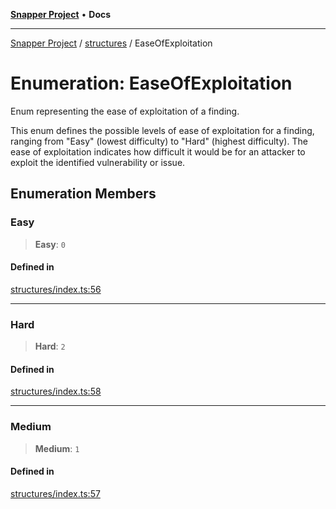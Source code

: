 [**Snapper Project**](../../README.md) • **Docs**

***

[Snapper Project](../../README.md) / [structures](../README.md) / EaseOfExploitation

# Enumeration: EaseOfExploitation

Enum representing the ease of exploitation of a finding.

This enum defines the possible levels of ease of exploitation for a finding,
ranging from "Easy" (lowest difficulty) to "Hard" (highest difficulty). The
ease of exploitation indicates how difficult it would be for an attacker to
exploit the identified vulnerability or issue.

## Enumeration Members

### Easy

> **Easy**: `0`

#### Defined in

[structures/index.ts:56](https://github.com/asifqatar/Snapper/blob/cbd1e990f7eda7e735082611ff93e8f046c82e35/structures/index.ts#L56)

***

### Hard

> **Hard**: `2`

#### Defined in

[structures/index.ts:58](https://github.com/asifqatar/Snapper/blob/cbd1e990f7eda7e735082611ff93e8f046c82e35/structures/index.ts#L58)

***

### Medium

> **Medium**: `1`

#### Defined in

[structures/index.ts:57](https://github.com/asifqatar/Snapper/blob/cbd1e990f7eda7e735082611ff93e8f046c82e35/structures/index.ts#L57)
